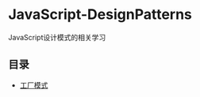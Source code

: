 # JavaScript-DesignPatterns
JavaScript设计模式的相关学习

## 目录
- [工厂模式](https://github.com/Reaper622/JavaScript-DesignPatterns/blob/master/Factory/Factory.md)
